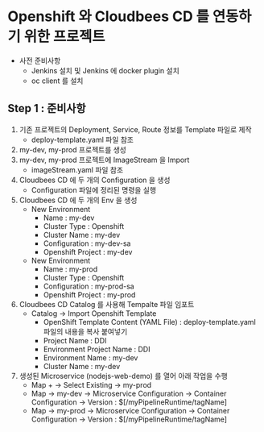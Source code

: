 # Openshift 와 Cloudbees CD 를 연동하기 위한 프로젝트

- 사전 준비사항 
  - Jenkins 설치 및 Jenkins 에 docker plugin 설치
  - oc client 를 설치
 
## Step 1 : 준비사항

1. 기존 프로젝트의 Deployment, Service, Route 정보를 Template 파일로 제작
   - deploy-template.yaml 파일 참조
2. my-dev, my-prod 프로젝트를 생성
3. my-dev, my-prod 프로젝트에 ImageStream 을 Import
   - imageStream.yaml 파일 참조
4. Cloudbees CD 에 두 개의 Configuration 을 생성
   - Configuration 파일에 정리된 명령을 실행
5. Cloudbees CD 에 두 개의 Env 을 생성
   - New Environment
       - Name : my-dev
       - Cluster Type : Openshift
       - Cluster Name : my-dev
       - Configuration : my-dev-sa
       - Openshift Project : my-dev
   - New Environment
       - Name : my-prod
       - Cluster Type : Openshift
       - Configuration : my-prod-sa
       - Openshift Project : my-prod 
6. Cloudbees CD Catalog 를 사용해  Tempalte 파일 임포트
   - Catalog -> Import Openshift Template
       - OpenShift Template Content (YAML File) : deploy-template.yaml 파일의 내용을 복사 붙여넣기
       - Project Name : DDI
       - Environment Project Name : DDI
       - Environment Name : my-dev
       - Cluster Name : my-dev
7. 생성된 Microservice (nodejs-web-demo) 를 열어 아래 작업을 수행
   - Map + -> Select Existing -> my-prod
   - Map -> my-dev -> Microservice Configuration -> Container Configuration -> Version : $[/myPipelineRuntime/tagName]
   - Map -> my-prod -> Microservice Configuration -> Container Configuration -> Version : $[/myPipelineRuntime/tagName]
